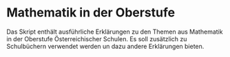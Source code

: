 # Mathematik in der Oberstufe

Das Skript enthält ausführliche Erklärungen zu den Themen aus Mathematik in der Oberstufe Österreichischer Schulen.
Es soll zusätzlich zu Schulbüchern verwendet werden un dazu andere Erklärungen bieten.
